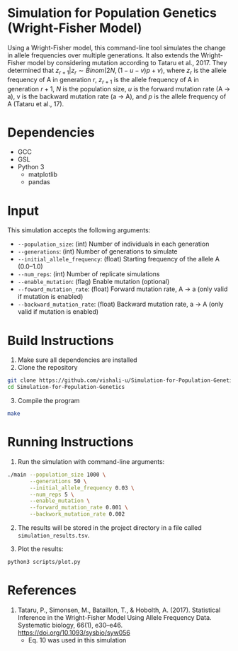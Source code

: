 # Simulation for Population Genetics (Wright-Fisher Model)
Using a Wright-Fisher model, this command-line tool simulates the change in allele frequencies over multiple generations. It also extends the Wright-Fisher model by considering mutation according to Tataru et al., 2017. They determined that $z_{r+1} | z_{r} \sim Binom(2N, (1 - u - v)p + v)$, where $z_{r}$ is the allele frequency of A in generation $r$, $z_{r+1}$ is the allele frequency of A in generation $r+1$, $N$ is the population size, $u$ is the forward mutation rate (A -> a), v is the backward mutation rate (a -> A), and $p$ is the allele frequency of A (Tataru et al., 17). 

# Dependencies
* GCC
* GSL
* Python 3
   * matplotlib
   * pandas
 
# Input
This simulation accepts the following arguments:
* ```--population_size```: (int) Number of individuals in each generation
* ```--generations```: (int) Number of generations to simulate
* ```--initial_allele_frequency```: (float) Starting frequency of the allele A (0.0–1.0)
* ```--num_reps```: (int) Number of replicate simulations
* ```--enable_mutation```: (flag) Enable mutation (optional)
* ```--foward_mutation_rate```: (float) Forward mutation rate, A -> a (only valid if mutation is enabled)
* ```--backward_mutation_rate```: (float) Backward mutation rate, a -> A (only valid if mutation is enabled)

# Build Instructions
1. Make sure all dependencies are installed
2. Clone the repository
```bash
git clone https://github.com/vishali-u/Simulation-for-Population-Genetics
cd Simulation-for-Population-Genetics
```
3. Compile the program
```bash
make
```

# Running Instructions
1. Run the simulation with command-line arguments:
```bash
./main --population_size 1000 \
       --generations 50 \
       --initial_allele_frequency 0.03 \
       --num_reps 5 \
       --enable_mutation \
       --forward_mutation_rate 0.001 \
       --backwork_mutation_rate 0.002
```
2. The results will be stored in the project directory in a file called ```simulation_results.tsv```.

3. Plot the results:
```bash
python3 scripts/plot.py
```

# References
 1. Tataru, P., Simonsen, M., Bataillon, T., & Hobolth, A. (2017). Statistical Inference in the Wright-Fisher Model Using Allele Frequency Data. Systematic biology, 66(1), e30–e46. https://doi.org/10.1093/sysbio/syw056
      * Eq. 10 was used in this simulation
 

